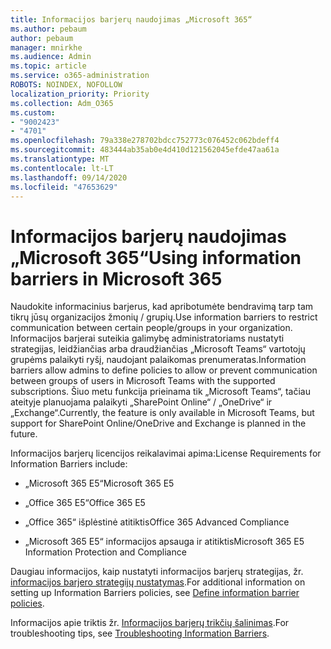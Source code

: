 ```yaml
---
title: Informacijos barjerų naudojimas „Microsoft 365“
ms.author: pebaum
author: pebaum
manager: mnirkhe
ms.audience: Admin
ms.topic: article
ms.service: o365-administration
ROBOTS: NOINDEX, NOFOLLOW
localization_priority: Priority
ms.collection: Adm_O365
ms.custom:
- "9002423"
- "4701"
ms.openlocfilehash: 79a338e278702bdcc752773c076452c062bdeff4
ms.sourcegitcommit: 483444ab35ab0e4d410d121562045efde47aa61a
ms.translationtype: MT
ms.contentlocale: lt-LT
ms.lasthandoff: 09/14/2020
ms.locfileid: "47653629"
---
```

# <a name="using-information-barriers-in-microsoft-365"></a><span data-ttu-id="6a61b-102">Informacijos barjerų naudojimas „Microsoft 365“</span><span class="sxs-lookup"><span data-stu-id="6a61b-102">Using information barriers in Microsoft 365</span></span>

<span data-ttu-id="6a61b-103">Naudokite informacinius barjerus, kad apribotumėte bendravimą tarp tam tikrų jūsų organizacijos žmonių / grupių.</span><span class="sxs-lookup"><span data-stu-id="6a61b-103">Use information barriers to restrict communication between certain people/groups in your organization.</span></span> <span data-ttu-id="6a61b-104">Informacijos barjerai suteikia galimybę administratoriams nustatyti strategijas, leidžiančias arba draudžiančias „Microsoft Teams“ vartotojų grupėms palaikyti ryšį, naudojant palaikomas prenumeratas.</span><span class="sxs-lookup"><span data-stu-id="6a61b-104">Information barriers allow admins to define policies to allow or prevent communication between groups of users in Microsoft Teams with the supported subscriptions.</span></span>  <span data-ttu-id="6a61b-105">Šiuo metu funkcija prieinama tik „Microsoft Teams“, tačiau ateityje planuojama palaikyti „SharePoint Online“ / „OneDrive“ ir „Exchange“.</span><span class="sxs-lookup"><span data-stu-id="6a61b-105">Currently, the feature is only available in Microsoft Teams, but support for SharePoint Online/OneDrive and Exchange is planned in the future.</span></span>

<span data-ttu-id="6a61b-106">Informacijos barjerų licencijos reikalavimai apima:</span><span class="sxs-lookup"><span data-stu-id="6a61b-106">License Requirements for Information Barriers include:</span></span>

- <span data-ttu-id="6a61b-107">„Microsoft 365 E5“</span><span class="sxs-lookup"><span data-stu-id="6a61b-107">Microsoft 365 E5</span></span>

- <span data-ttu-id="6a61b-108">„Office 365 E5“</span><span class="sxs-lookup"><span data-stu-id="6a61b-108">Office 365 E5</span></span>

- <span data-ttu-id="6a61b-109">„Office 365“ išplėstinė atitiktis</span><span class="sxs-lookup"><span data-stu-id="6a61b-109">Office 365 Advanced Compliance</span></span>

- <span data-ttu-id="6a61b-110">„Microsoft 365 E5“ informacijos apsauga ir atitiktis</span><span class="sxs-lookup"><span data-stu-id="6a61b-110">Microsoft 365 E5 Information Protection and Compliance</span></span>

<span data-ttu-id="6a61b-111">Daugiau informacijos, kaip nustatyti informacijos barjerų strategijas, žr. [ informacijos barjero strategijų nustatymas](https://docs.microsoft.com/microsoft-365/compliance/information-barriers-policies).</span><span class="sxs-lookup"><span data-stu-id="6a61b-111">For additional information on setting up Information Barriers policies, see [Define information barrier policies](https://docs.microsoft.com/microsoft-365/compliance/information-barriers-policies).</span></span>

<span data-ttu-id="6a61b-112">Informacijos apie triktis žr. [Informacijos barjerų trikčių šalinimas](https://docs.microsoft.com/microsoft-365/compliance/information-barriers-troubleshooting).</span><span class="sxs-lookup"><span data-stu-id="6a61b-112">For troubleshooting tips, see [Troubleshooting Information Barriers](https://docs.microsoft.com/microsoft-365/compliance/information-barriers-troubleshooting).</span></span>
